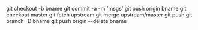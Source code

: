 git checkout -b bname
git commit -a -m 'msgs'
git push origin bname
git checkout master
git fetch upstream
git merge upstream/master
git push
git branch -D bname
git push origin --delete bname
